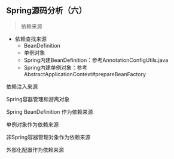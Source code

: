 ## Spring源码分析（六）

> 依赖来源



- 依赖查找来源
  - BeanDefinition
  - 单例对象
  - Spring内建BeanDefinition：参考AnnotationConfigUtils.java
  - Spring内建单例对象：参考AbstractApplicationContext#prepareBeanFactory



依赖注入来源



Spring容器管理和游离对象



Spring BeanDefinition 作为依赖来源



单例对象作为依赖来源



非Spring容器管理对象作为依赖来源



外部化配置作为依赖来源



